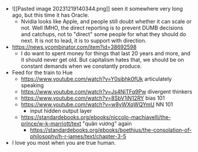 - ![[Pasted image 20231219140344.png]] seen it somewhere very long ago, but this time it has Oracle.
	- Nvidia looks like Apple, and people still doubt whether it can scale or not. Well IMHO, the direct reporting is to prevent DUMB decisions and catchups, not to "direct" some people for what they should do next. It is not to lead, it is to support with direction.
- https://news.ycombinator.com/item?id=38692598
	- I do want to spent money for things that last 20 years and more, and it should never get old. But capitalism hates that, we should be on constant demands when we constantly produce.
- Feed for the train to Hue
	- https://www.youtube.com/watch?v=Y0sibhk0fUk articulately speaking
	- https://www.youtube.com/watch?v=Js4NiTFq9Pw divergent thinkers
	- https://www.youtube.com/watch?v=8SbV1jN12RY bias 101
	- https://www.youtube.com/watch?v=w8yWXqWQYmU NN 101
		- input hidden output layer
	- https://standardebooks.org/ebooks/niccolo-machiavelli/the-prince/w-k-marriott/text "quân vương" again
		- https://standardebooks.org/ebooks/boethius/the-consolation-of-philosophy/h-r-james/text/chapter-3-5
- I love you most when you are true human.